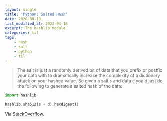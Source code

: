 ```yaml
---
layout: single
title: 'Python: Salted Hash'
date: 2020-09-19
last_modified_at: 2023-04-16
excerpt: The hashlib module
categories: til
tags:
    - hash
    - salt
    - python
    - til
---
```


> The salt is just a randomly derived bit of data that you prefix or
> postfix your data with to dramatically increase the complexity of a
> dictionary attack on your hashed value. So given a salt `s` and data `d`
> you'd just do the following to generate a salted hash of the data:

```python
import hashlib

hashlib.sha512(s + d).hexdigest()
```

Via [StackOverflow](https://stackoverflow.com/a/2898780/1257318).
